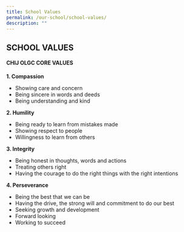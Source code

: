 ```yaml
---
title: School Values
permalink: /our-school/school-values/
description: ""
---
```

## SCHOOL VALUES


#### **CHIJ OLGC CORE VALUES**

**1\. Compassion**

*   Showing care and concern
*   Being sincere in words and deeds
*   Being understanding and kind

  

**2\. Humility**

*   Being ready to learn from mistakes made
*   Showing respect to people
*   Willingness to learn from others

**3\. Integrity**

*   Being honest in thoughts, words and actions
*   Treating others right
*   Having the courage to do the right things with the right intentions

**4\. Perseverance**

*   Being the best that we can be
*   Having the drive, the strong will and commitment to do our best
*   Seeking growth and development
*   Forward looking
*   Working to succeed